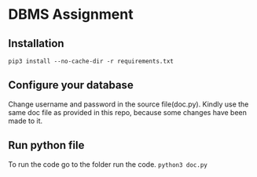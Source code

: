 # DBMS Assignment
## Installation
```pip3 install --no-cache-dir -r requirements.txt```

## Configure your database
Change username and password in the source file(doc.py).
Kindly use the same doc file as provided in this repo, because some changes have been made to it.

## Run python file
To run the code go to the folder run the code.
```python3 doc.py```
